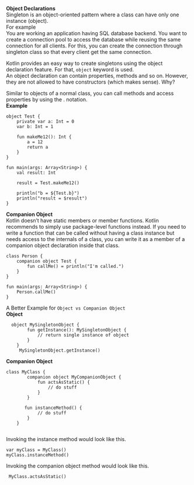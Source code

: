 **Object Declarations**<br/>
Singleton is an object-oriented pattern where a class can have only one instance (object).<br/>
For example<br/>
You are working an application having SQL database backend. You want to create a connection pool to access the database while reusing the same connection for all clients. For this, you can create the connection through singleton class so that every client get the same connection.<br/>

Kotlin provides an easy way to create singletons using the object declaration feature. For that, `object` keyword is used.<br/>
An object declaration can contain properties, methods and so on. However, they are not allowed to have constructors (which makes sense). Why?<br/>

Similar to objects of a normal class, you can call methods and access properties by using the . notation.<br/>
**Example**<br/>
````
object Test {
    private var a: Int = 0
    var b: Int = 1

    fun makeMe12(): Int {
        a = 12
        return a
    }
}

fun main(args: Array<String>) {
    val result: Int

    result = Test.makeMe12()

    println("b = ${Test.b}")
    println("result = $result")
}
````

**Companion Object**<br/>
Kotlin doesn’t have static members or member functions. Kotlin recommends to simply use package-level functions instead.
If you need to write a function that can be called without having a class instance but needs access to the internals of a class, you can write it as a member of a companion object declaration inside that class.<br/>
````
class Person {
    companion object Test {
        fun callMe() = println("I'm called.")
    }
}

fun main(args: Array<String>) {
    Person.callMe()
}
````

A Better Example for `Object vs Companion Object`<br/>
**Object**
````
  object MySingletonObject {
        fun getInstance(): MySingletonObject {
            // return single instance of object
        }
    }
     MySingletonObject.getInstance()
````

**Companion Object**<br/>
````
class MyClass {
        companion object MyCompanionObject {
            fun actsAsStatic() {
                // do stuff
            }
        }

       fun instanceMethod() {
            // do stuff
        }
    }
    
 ````   
 Invoking the instance method would look like this.<br/>
 ````
 var myClass = MyClass()
 myClass.instanceMethod()
 ````
Invoking the companion object method would look like this.<br/>
````
 MyClass.actsAsStatic()
 ````

    

